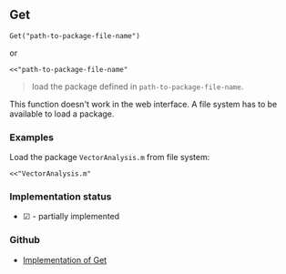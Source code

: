 ## Get

```
Get("path-to-package-file-name")
```

or

```
<<"path-to-package-file-name"
```

> load the package defined in `path-to-package-file-name`. 

This function doesn't work in the web interface. A file system has to be available to load a package.

### Examples

Load the package `VectorAnalysis.m` from file system:

```
<<"VectorAnalysis.m"
```
 






### Implementation status

* &#x2611; - partially implemented

### Github

* [Implementation of Get](https://github.com/axkr/symja_android_library/blob/master/symja_android_library/matheclipse-core/src/main/java/org/matheclipse/core/builtin/FileFunctions.java#L605) 
